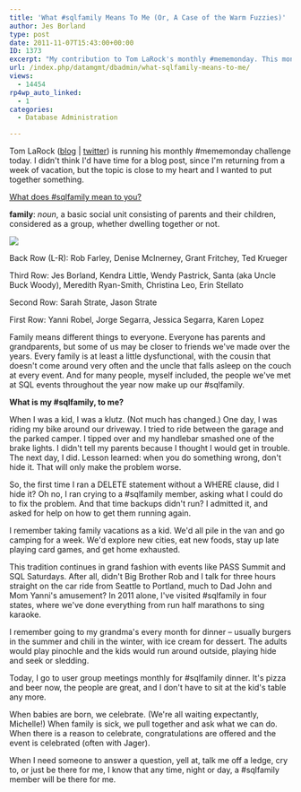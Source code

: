 ```yaml
---
title: 'What #sqlfamily Means To Me (Or, A Case of the Warm Fuzzies)'
author: Jes Borland
type: post
date: 2011-11-07T15:43:00+00:00
ID: 1373
excerpt: "My contribution to Tom LaRock's monthly #mememonday. This month's topic: #sqlfamily."
url: /index.php/datamgmt/dbadmin/what-sqlfamily-means-to-me/
views:
  - 14454
rp4wp_auto_linked:
  - 1
categories:
  - Database Administration

---
```

Tom LaRock ([blog][1] | [twitter][2]) is running his monthly #mememonday challenge today. I didn't think I'd have time for a blog post, since I'm returning from a week of vacation, but the topic is close to my heart and I wanted to put together something. 

[What does #sqlfamily mean to you?][3]

**family**: _noun_, a basic social unit consisting of parents and their children, considered as a group, whether dwelling together or not. 

[![][4]][5]
  
Back Row (L-R): Rob Farley, Denise McInerney, Grant Fritchey, Ted Krueger
  
Third Row: Jes Borland, Kendra Little, Wendy Pastrick, Santa (aka Uncle Buck Woody), Meredith Ryan-Smith, Christina Leo, Erin Stellato
  
Second Row: Sarah Strate, Jason Strate
  
First Row: Yanni Robel, Jorge Segarra, Jessica Segarra, Karen Lopez 

Family means different things to everyone. Everyone has parents and grandparents, but some of us may be closer to friends we've made over the years. Every family is at least a little dysfunctional, with the cousin that doesn't come around very often and the uncle that falls asleep on the couch at every event. And for many people, myself included, the people we've met at SQL events throughout the year now make up our #sqlfamily. 

**What is my #sqlfamily, to me?** 

When I was a kid, I was a klutz. (Not much has changed.) One day, I was riding my bike around our driveway. I tried to ride between the garage and the parked camper. I tipped over and my handlebar smashed one of the brake lights. I didn't tell my parents because I thought I would get in trouble. The next day, I did. Lesson learned: when you do something wrong, don't hide it. That will only make the problem worse. 

So, the first time I ran a DELETE statement without a WHERE clause, did I hide it? Oh no, I ran crying to a #sqlfamily member, asking what I could do to fix the problem. And that time backups didn't run? I admitted it, and asked for help on how to get them running again. 

I remember taking family vacations as a kid. We'd all pile in the van and go camping for a week. We'd explore new cities, eat new foods, stay up late playing card games, and get home exhausted. 

This tradition continues in grand fashion with events like PASS Summit and SQL Saturdays. After all, didn't Big Brother Rob and I talk for three hours straight on the car ride from Seattle to Portland, much to Dad John and Mom Yanni's amusement? In 2011 alone, I've visited #sqlfamily in four states, where we've done everything from run half marathons to sing karaoke. 

I remember going to my grandma's every month for dinner &#8211; usually burgers in the summer and chili in the winter, with ice cream for dessert. The adults would play pinochle and the kids would run around outside, playing hide and seek or sledding. 

Today, I go to user group meetings monthly for #sqlfamily dinner. It's pizza and beer now, the people are great, and I don't have to sit at the kid's table any more. 

When babies are born, we celebrate. (We're all waiting expectantly, Michelle!) When family is sick, we pull together and ask what we can do. When there is a reason to celebrate, congratulations are offered and the event is celebrated (often with Jager). 

When I need someone to answer a question, yell at, talk me off a ledge, cry to, or just be there for me, I know that any time, night or day, a #sqlfamily member will be there for me.

 [1]: http://thomaslarock.com/
 [2]: http://twitter.com/sqlrockstar
 [3]: http://www.thomaslarock.com/2011/11/what-sqlfamily-means-to-me/
 [4]: http://static.awkwardfamilyphotos.com/wp-content/uploads/cache/2012/10/photo17/3313448111.jpg
 [5]: http://awkwardfamilyphotos.com/2011/09/02/christmas-3/